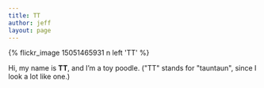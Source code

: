 ```yaml
---
title: TT
author: jeff
layout: page
---
```


{% flickr_image 15051465931 n left 'TT' %}

Hi, my name is **TT**, and I’m a toy poodle. ("TT" stands for "tauntaun",
since I look a lot like one.)

